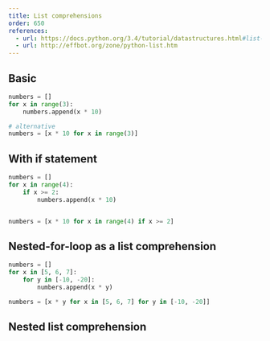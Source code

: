 ```yaml
---
title: List comprehensions
order: 650
references:
  - url: https://docs.python.org/3.4/tutorial/datastructures.html#list-comprehensions
  - url: http://effbot.org/zone/python-list.htm
---
```




## Basic

~~~py
numbers = []
for x in range(3):
    numbers.append(x * 10)

# alternative
numbers = [x * 10 for x in range(3)]
~~~


## With if statement


~~~py
numbers = []
for x in range(4):
    if x >= 2:
        numbers.append(x * 10)


numbers = [x * 10 for x in range(4) if x >= 2]
~~~



## Nested-for-loop as a list comprehension

~~~py
numbers = []
for x in [5, 6, 7]:
    for y in [-10, -20]:
        numbers.append(x * y)
~~~


~~~py
numbers = [x * y for x in [5, 6, 7] for y in [-10, -20]]
~~~


## Nested list comprehension


